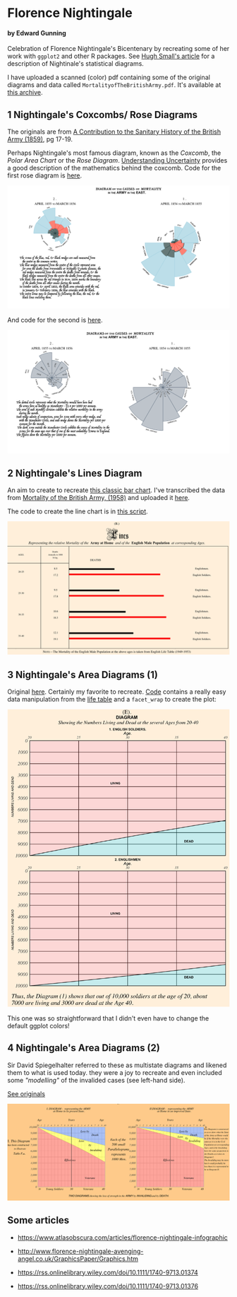# Florence Nightingale
#### by Edward Gunning

Celebration of Florence Nightingale's Bicentenary by recreating some of her work with `ggplot2` and other R packages. See [Hugh Small's article](https://www.york.ac.uk/depts/maths/histstat/small.htm) for a description of Nightinale's statistical diagrams.

I have uploaded a scanned (color) pdf containing some of the original diagrams and data called  `MortalityofTheBritishArmy.pdf`. It's available at [this archive](https://archive.org/details/mortalityofbriti00lond/page/n41/mode/2up).


## 1 Nightingale's Coxcombs/ Rose Diagrams
The originals are from [A Contribution to the Sanitary History of the British Army (1859)](https://curiosity.lib.harvard.edu/contagion/catalog/36-990101646750203941), pg 17-19.


Perhaps Nightingale's most famous diagram, known as the _Coxcomb_, the _Polar Area Chart_ or the _Rose Diagram_. [Understanding Uncertainty](https://understandinguncertainty.org/node/214) provides a good description of the mathematics behind the coxcomb. Code for the first rose diagram is [here](https://github.com/edwardgunning/FlorenceNightingale/blob/master/Rose%20Diagram%20Code.R).

![](causesofmortality.png)

And code for the second is [here](https://github.com/edwardgunning/FlorenceNightingale/blob/master/Rose%20Diagram%20Code.R).

![](rosediagram2.png)

## 2 Nightingale's Lines Diagram

An aim to create to recreate [this classic bar chart](https://archive.org/details/mortalityofbriti00lond/page/n33/mode/2up).
I've transcribed the data from  [Mortality of the British Army, (1958)](https://archive.org/details/mortalityofbriti00lond/page/12/mode/2up) and uploaded it [here](https://github.com/edwardgunning/FlorenceNightingale/blob/master/EnglishMortalityData.xlsx).

The code to create the line chart is in [this script](https://github.com/edwardgunning/FlorenceNightingale/blob/master/Lines%20Diagram%20B.R).

![](LinesDiagramB.png)

## 3 Nightingale's Area Diagrams (1)

Original [here](https://archive.org/details/mortalityofbriti00lond/page/n39/mode/2up). Certainly my favorite to recreate. [Code](https://github.com/edwardgunning/FlorenceNightingale/blob/master/Area%20Charts.R) contains a really easy data manipulation from the [life table](https://github.com/edwardgunning/FlorenceNightingale/blob/master/EnglishMortalityData.xlsx) and a `facet_wrap` to create the plot:

![](AreaChart.png)

This one was so straightforward that I didn't even have to change the default ggplot colors!


## 4 Nightingale's Area Diagrams (2)

Sir David Spiegelhalter referred to these as multistate diagrams and likened them to what is used today. they were a joy to recreate and even included some _"modelling"_ of the invalided cases (see left-hand side).

[See originals](https://archive.org/details/mortalityofbriti00lond/page/n41/mode/2up)

![](mulistate_chart.png)

## Some articles

* https://www.atlasobscura.com/articles/florence-nightingale-infographic

* http://www.florence-nightingale-avenging-angel.co.uk/GraphicsPaper/Graphics.htm

* https://rss.onlinelibrary.wiley.com/doi/10.1111/1740-9713.01374

* https://rss.onlinelibrary.wiley.com/doi/10.1111/1740-9713.01376